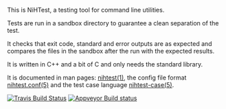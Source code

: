 This is NiHTest, a testing tool for command line utilities.

Tests are run in a sandbox directory to guarantee a clean separation of the test.

It checks that exit code, standard and error outputs are as expected and compares the files in the sandbox after the run with the expected results.

It is written in C++ and a bit of C and only needs the standard library.

It is documented in man pages: [nihtest(1)](https://raw.githack.com/nih-at/nihtest/master/man/nihtest.html), the config
file format [nihtest.conf(5)](https://raw.githack.com/nih-at/nihtest/master/man/nihtest.conf.html) and the test
case language [nihtest-case(5)](https://raw.githack.com/nih-at/nihtest/master/man/nihtest-case.html).

[![Travis Build Status](https://travis-ci.com/nih-at/nihtest.svg?branch=master)](https://travis-ci.com/nih-at/nihtest)
[![Appveyor Build status](https://ci.appveyor.com/api/projects/status/15uyho5k9tmlrtyc?svg=true)](https://ci.appveyor.com/project/nih-at/nihtest)
